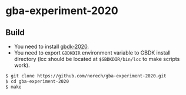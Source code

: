 # gba-experiment-2020

## Build

* You need to install [gbdk-2020](https://github.com/Zal0/gbdk-2020).
* You need to export `GBDKDIR` environment variable to GBDK install directory (lcc should be located at `$GBDKDIR/bin/lcc` to make scripts work).

```bash
$ git clone https://github.com/norech/gba-experiment-2020.git
$ cd gba-experiment-2020
$ make
```